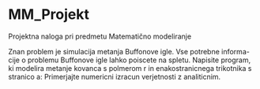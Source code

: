 # MM_Projekt
Projektna naloga pri predmetu Matematično modeliranje

Znan problem je simulacija metanja Buffonove igle. Vse potrebne informa-
cije o problemu Buffonove igle lahko poiscete na spletu. Napisite program,
ki modelira metanje kovanca s polmerom r in enakostranicnega trikotnika
s stranico a: Primerjajte numericni izracun verjetnosti z analiticnim.
